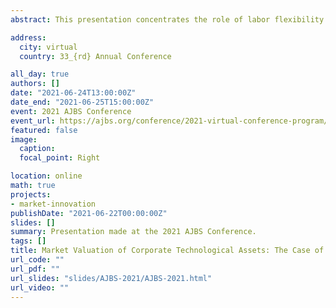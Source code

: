 ```yaml
---
abstract: This presentation concentrates the role of labor flexibility in the pursuit of innovation strategies. The resource-based view (RBV) of the firm has both recognized the importance of flexible employment and of the internally-trained labor with regular contracts. While the former cohort is more likely to be downsized during economic crises, the latter contributes to firm’s long-term competitive advantage via the acquisition of nontransferable skills. This research aims to answer the question about the role of HR practices in corporate innovation.  Specifically, the issue in focus is numerical labor flexibility that “reflects the ability of firms to use the external labor market to replace regular employees and/or to use temporary employees” (Kato & Zhou, 2018).

address:
  city: virtual
  country: 33_{rd} Annual Conference

all_day: true
authors: []
date: "2021-06-24T13:00:00Z"
date_end: "2021-06-25T15:00:00Z"
event: 2021 AJBS Conference
event_url: https://ajbs.org/conference/2021-virtual-conference-program/
featured: false
image:
  caption:
  focal_point: Right

location: online
math: true
projects:
- market-innovation
publishDate: "2021-06-22T00:00:00Z"
slides: []
summary: Presentation made at the 2021 AJBS Conference.
tags: []
title: Market Valuation of Corporate Technological Assets: The Case of Japan's Institutional Adaptability
url_code: ""
url_pdf: ""
url_slides: "slides/AJBS-2021/AJBS-2021.html"
url_video: ""
---
```


